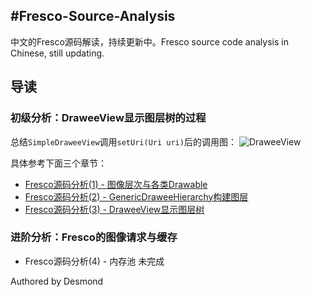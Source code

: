 #Fresco-Source-Analysis
---

中文的Fresco源码解读，持续更新中。Fresco source code analysis in Chinese, still updating.

## 导读

### 初级分析：DraweeView显示图层树的过程

总结`SimpleDraweeView`调用`setUri(Uri uri)`后的调用图：
![DraweeView](http://desmondtu.oss-cn-shanghai.aliyuncs.com/Fresco/sequence_diagram_uri.PNG)

具体参考下面三个章节：
- [Fresco源码分析(1) - 图像层次与各类Drawable](https://github.com/desmond1121/Fresco-Source-Analysis/blob/master/Fresco%E6%BA%90%E7%A0%81%E5%88%86%E6%9E%90(1)%20-%20%E5%9B%BE%E5%83%8F%E5%B1%82%E6%AC%A1%E4%B8%8E%E5%90%84%E7%B1%BBDrawable.md)
- [Fresco源码分析(2) - GenericDraweeHierarchy构建图层](https://github.com/desmond1121/Fresco-Source-Analysis/blob/master/Fresco%E6%BA%90%E7%A0%81%E5%88%86%E6%9E%90(2)%20-%20GenericDraweeHierarchy%E6%9E%84%E5%BB%BA%E5%9B%BE%E5%B1%82.md)
- [Fresco源码分析(3) - DraweeView显示图层树](https://github.com/desmond1121/Fresco-Source-Analysis/blob/master/Fresco%E6%BA%90%E7%A0%81%E5%88%86%E6%9E%90(3)%20-%20DraweeView%E6%98%BE%E7%A4%BA%E5%9B%BE%E5%B1%82%E6%A0%91.md)

### 进阶分析：Fresco的图像请求与缓存

- Fresco源码分析(4) - 内存池 未完成



Authored by Desmond
